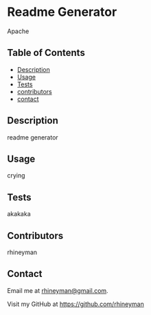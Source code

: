 # Readme Generator
Apache

## Table of Contents
- [Description](#description) 
- [Usage](#usage)
- [Tests](#tests) 
- [contributors](#contributors)
- [contact](#contact)

## Description
readme generator

## Usage
crying

## Tests
akakaka

## Contributors
rhineyman

## Contact
Email me at rhineyman@gmail.com.

Visit my GitHub at https://github.com/rhineyman
    
